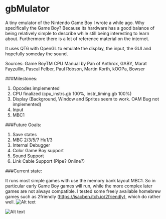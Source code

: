 # gbMulator
A tiny emulator of the Nintendo Game Boy I wrote a while ago. Why specifically the Game Boy? Because its hardware has a good balance of being relatively simple to describe while still being interesting to learn about. Furthermore there is a lot of reference material on the internet.

It uses QT6 with OpenGL to emulate the display, the input, the GUI and hopefully someday the sound.

Sources: Game BoyTM CPU Manual by Pan of Anthrox, GABY, Marat Fayzullin, Pascal Felber, Paul Robson, Martin Korth, kOOPa, Bowser

###Milestones:

1. Opcodes implemented
2. CPU finalized (cpu_instrs.gb 100%, instr_timing.gb 100%)
3. Display (Background, Window and Sprites seem to work. OAM Bug not implemented)
4. Input
5. MBC1

###Future Goals:

1. Save states
2. MBC 2/3/5/7 Hu1/3
3. Internal Debugger 
4. Color Game Boy support 
6. Sound Support
7. Link Cable Support (Pipe? Online?)

###Current state:

It runs most simple games with use the memory bank layout MBC1. So in particular early Game Boy games will run, while the more complex later games are not always compatible. I tested some freely available homebrew games such as 2friendly (https://isacben.itch.io/2friendly), which do rather well.
![Alt text](https://github.com/denengelbert/gbMulator/blob/master/img/title.png?raw=true)

![Alt text](https://github.com/denengelbert/gbMulator/blob/master/img/gameplay.png?raw=true)


